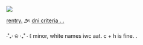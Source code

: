 ![](https://ae01.alicdn.com/kf/S704ccf9de98644f0a9fffd90e1cf8ab5N/In-Stock-Original-GSC-Good-Smile-Nendoroid-1191-Akutagawa-Ryuunosuke-BUNGO-STRAY-DOGS-10CM-Collection-Action.jpg) 

[rentry.](https://rentry.co/idollify) ౨ৎ [dni criteria . .](https://rentry.co/2wwyices)

⋅˚₊‧ ଳ ‧₊˚ ⋅ ꒰ minor, white names iwc aat.   c + h is fine. . ㅤ
<svg xmlns="http://www.w3.org/2000/svg" width="55" height="20">
    <linearGradient id="b" x2="0" y2="100%">
        <stop offset="0" stop-color="#bbb" stop-opacity=".1"/>
        <stop offset="1" stop-opacity=".1"/>
    </linearGradient>
    <mask id="a">
